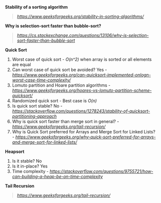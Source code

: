 **Stability of a sorting algorithm**
> *https://www.geeksforgeeks.org/stability-in-sorting-algorithms/*

**Why is selection-sort faster than bubble-sort?**
> *https://cs.stackexchange.com/questions/13106/why-is-selection-sort-faster-than-bubble-sort*

**Quick Sort**
1. Worst case of quick sort - *O(n^2)* when array is sorted or all elements are equal
2. Can worst case of quick sort be avoided? Yes - *https://www.geeksforgeeks.org/can-quicksort-implemented-onlogn-worst-case-time-complexity/*
3. Lomuto partition and Hoare partition algorithms - *https://www.geeksforgeeks.org/hoares-vs-lomuto-partition-scheme-quicksort/*
4. Randomized quick sort - Best case is *O(n)*
5. Is quick sort stable? No - *https://stackoverflow.com/questions/1278243/stability-of-quicksort-partitioning-approach*
6. Why is quick sort faster than merge sort in general? - *https://www.geeksforgeeks.org/tail-recursion/*
7. Why is Quick Sort preferred for Arrays and Merge Sort for Linked Lists? - *https://www.geeksforgeeks.org/why-quick-sort-preferred-for-arrays-and-merge-sort-for-linked-lists/*

**Heapsort**
1. Is it stable? No
2. Is it in-place? Yes
3. Time complexity - *https://stackoverflow.com/questions/9755721/how-can-building-a-heap-be-on-time-complexity*

**Tail Recursion**
> *https://www.geeksforgeeks.org/tail-recursion/*
